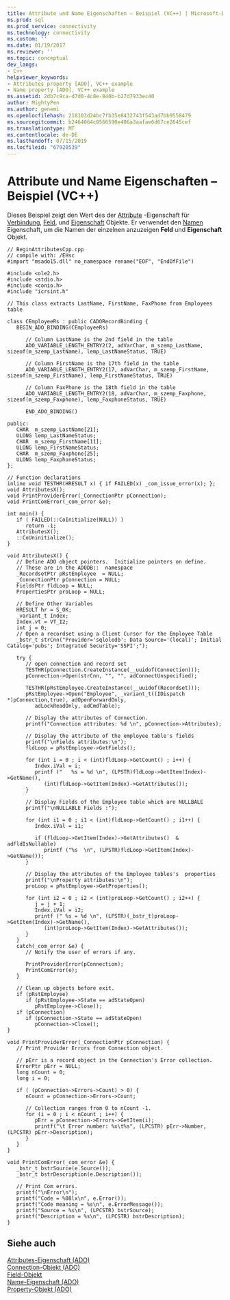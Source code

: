 ```yaml
---
title: Attribute und Name Eigenschaften – Beispiel (VC++) | Microsoft-Dokumentation
ms.prod: sql
ms.prod_service: connectivity
ms.technology: connectivity
ms.custom: ''
ms.date: 01/19/2017
ms.reviewer: ''
ms.topic: conceptual
dev_langs:
- C++
helpviewer_keywords:
- Attributes property [ADO], VC++ example
- Name property [ADO], VC++ example
ms.assetid: 2db7c9ca-d7d0-4c8e-840b-b27d7933ec40
author: MightyPen
ms.author: genemi
ms.openlocfilehash: 218103d24bc7fb35e8432743f543ad7bb9558479
ms.sourcegitcommit: b2464064c0566590e486a3aafae6d67ce2645cef
ms.translationtype: MT
ms.contentlocale: de-DE
ms.lasthandoff: 07/15/2019
ms.locfileid: "67920539"
---
```

# <a name="attributes-and-name-properties-example-vc"></a>Attribute und Name Eigenschaften – Beispiel (VC++)
Dieses Beispiel zeigt den Wert des der [Attribute](../../../ado/reference/ado-api/attributes-property-ado.md) -Eigenschaft für [Verbindung](../../../ado/reference/ado-api/connection-object-ado.md), [Feld](../../../ado/reference/ado-api/field-object.md), und [Eigenschaft](../../../ado/reference/ado-api/property-object-ado.md) Objekte. Er verwendet den [Namen](../../../ado/reference/ado-api/name-property-ado.md) Eigenschaft, um die Namen der einzelnen anzuzeigen **Feld** und **Eigenschaft** Objekt.  
  
```  
// BeginAttributesCpp.cpp  
// compile with: /EHsc  
#import "msado15.dll" no_namespace rename("EOF", "EndOfFile")  
  
#include <ole2.h>  
#include <stdio.h>  
#include <conio.h>  
#include "icrsint.h"  
  
// This class extracts LastName, FirstName, FaxPhone from Employees table  
  
class CEmployeeRs : public CADORecordBinding {  
   BEGIN_ADO_BINDING(CEmployeeRs)  
  
      // Column LastName is the 2nd field in the table  
      ADO_VARIABLE_LENGTH_ENTRY2(2, adVarChar, m_szemp_LastName, sizeof(m_szemp_LastName), lemp_LastNameStatus, TRUE)  
  
      // Column FirstName is the 17th field in the table  
      ADO_VARIABLE_LENGTH_ENTRY2(17, adVarChar, m_szemp_FirstName, sizeof(m_szemp_FirstName), lemp_FirstNameStatus, TRUE)  
  
      // Column FaxPhone is the 18th field in the table  
      ADO_VARIABLE_LENGTH_ENTRY2(18, adVarChar, m_szemp_Faxphone, sizeof(m_szemp_Faxphone), lemp_FaxphoneStatus, TRUE)  
  
      END_ADO_BINDING()  
  
public:  
   CHAR  m_szemp_LastName[21];  
   ULONG lemp_LastNameStatus;  
   CHAR  m_szemp_FirstName[11];  
   ULONG lemp_FirstNameStatus;  
   CHAR  m_szemp_Faxphone[25];  
   ULONG lemp_FaxphoneStatus;  
};  
  
// Function declarations  
inline void TESTHR(HRESULT x) { if FAILED(x) _com_issue_error(x); };  
void AttributesX();  
void PrintProviderError(_ConnectionPtr pConnection);  
void PrintComError(_com_error &e);  
  
int main() {  
   if ( FAILED(::CoInitialize(NULL)) )  
      return -1;  
   AttributesX();  
   ::CoUninitialize();  
}  
  
void AttributesX() {  
   // Define ADO object pointers.  Initialize pointers on define.  
   // These are in the ADODB::  namespace  
   _RecordsetPtr pRstEmployee  = NULL;  
   _ConnectionPtr pConnection = NULL;  
   FieldsPtr fldLoop = NULL;      
   PropertiesPtr proLoop = NULL;  
  
   // Define Other Variables  
   HRESULT hr = S_OK;  
   _variant_t Index;  
   Index.vt = VT_I2;  
   int j = 0;        
   // Open a recordset using a Client Cursor for the Employee Table  
   _bstr_t strCnn("Provider='sqloledb'; Data Source='(local)'; Initial Catalog='pubs'; Integrated Security='SSPI';");  
  
   try {  
      // open connection and record set  
      TESTHR(pConnection.CreateInstance(__uuidof(Connection)));  
      pConnection->Open(strCnn, "", "", adConnectUnspecified);  
  
      TESTHR(pRstEmployee.CreateInstance(__uuidof(Recordset)));  
      pRstEmployee->Open("Employee", _variant_t((IDispatch *)pConnection,true), adOpenForwardOnly,  
         adLockReadOnly, adCmdTable);  
  
      // Display the attributes of Connection.  
      printf("Connection attributes: %d \n", pConnection->Attributes);  
  
      // Display the attribute of the employee table's fields  
      printf("\nFields attributes:\n");  
      fldLoop = pRstEmployee->GetFields();  
  
      for (int i = 0 ; i < (int)fldLoop->GetCount() ; i++) {  
         Index.iVal = i;  
         printf ("   %s = %d \n", (LPSTR)fldLoop->GetItem(Index)->GetName(),  
            (int)fldLoop->GetItem(Index)->GetAttributes());  
      }  
  
      // Display Fields of the Employee table which are NULLBALE  
      printf("\nNULLABLE Fields :");  
  
      for (int i1 = 0 ; i1 < (int)fldLoop->GetCount() ; i1++) {  
         Index.iVal = i1;  
  
         if (fldLoop->GetItem(Index)->GetAttributes()  & adFldIsNullable)  
            printf ("%s  \n", (LPSTR)fldLoop->GetItem(Index)->GetName());      
      }  
  
      // Display the attributes of the Employee tables's  properties  
      printf("\nProperty attributes:\n");  
      proLoop = pRstEmployee->GetProperties();  
  
      for (int i2 = 0 ; i2 < (int)proLoop->GetCount() ; i2++) {  
         j = j + 1;  
         Index.iVal = i2;  
         printf (" %s = %d \n", (LPSTR)(_bstr_t)proLoop->GetItem(Index)->GetName(),  
            (int)proLoop->GetItem(Index)->GetAttributes());   
      }  
   }  
   catch(_com_error &e) {  
      // Notify the user of errors if any.  
  
      PrintProviderError(pConnection);  
      PrintComError(e);  
   }  
  
   // Clean up objects before exit.  
   if (pRstEmployee)  
      if (pRstEmployee->State == adStateOpen)  
         pRstEmployee->Close();  
   if (pConnection)  
      if (pConnection->State == adStateOpen)  
         pConnection->Close();  
}  
  
void PrintProviderError(_ConnectionPtr pConnection) {  
   // Print Provider Errors from Connection object.  
  
   // pErr is a record object in the Connection's Error collection.  
   ErrorPtr pErr = NULL;  
   long nCount = 0;      
   long i = 0;  
  
   if ( (pConnection->Errors->Count) > 0) {  
      nCount = pConnection->Errors->Count;  
  
      // Collection ranges from 0 to nCount -1.  
      for (i = 0 ; i < nCount ; i++) {  
         pErr = pConnection->Errors->GetItem(i);  
         printf("\t Error number: %x\t%s", (LPCSTR) pErr->Number, (LPCSTR) pErr->Description);  
      }  
   }  
}  
  
void PrintComError(_com_error &e) {  
   _bstr_t bstrSource(e.Source());  
   _bstr_t bstrDescription(e.Description());  
  
   // Print Com errors.    
   printf("\nError\n");  
   printf("Code = %08lx\n", e.Error());  
   printf("Code meaning = %s\n", e.ErrorMessage());  
   printf("Source = %s\n", (LPCSTR) bstrSource);  
   printf("Description = %s\n", (LPCSTR) bstrDescription);    
}  
```  
  
## <a name="see-also"></a>Siehe auch  
 [Attributes-Eigenschaft (ADO)](../../../ado/reference/ado-api/attributes-property-ado.md)   
 [Connection-Objekt (ADO)](../../../ado/reference/ado-api/connection-object-ado.md)   
 [Field-Objekt](../../../ado/reference/ado-api/field-object.md)   
 [Name-Eigenschaft (ADO)](../../../ado/reference/ado-api/name-property-ado.md)   
 [Property-Objekt (ADO)](../../../ado/reference/ado-api/property-object-ado.md)
